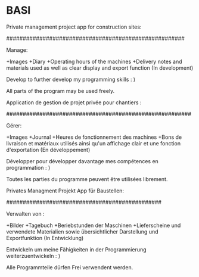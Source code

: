 # BASI


Private management project app for construction sites:

######################################################

Manage:

+Images
+Diary
+Operating hours of the machines
+Delivery notes and materials used as well as clear display and export function (In development)

Develop to further develop my programming skills : )

All parts of the program may be used freely.






Application de gestion de projet privée pour chantiers :

########################################################

Gérer:

+Images
+Journal
+Heures de fonctionnement des machines
+Bons de livraison et matériaux utilisés ainsi qu'un affichage clair et une fonction d'exportation (En développement)

Développer pour développer davantage mes compétences en programmation : )

Toutes les parties du programme peuvent être utilisées librement.







Privates Managment Projekt App für Baustellen:

###############################################


Verwalten von :

+Bilder
+Tagebuch
+Beriebstunden der Maschinen
+Lieferscheine und verwendete Materialien sowie übersichtlicher Darstellung und Exportfunktion (In Entwicklung)

Entwickeln um meine  Fähigkeiten in der Programmierung weiterzuentwickeln : )

Alle Programmteile dürfen Frei verwendent werden.

